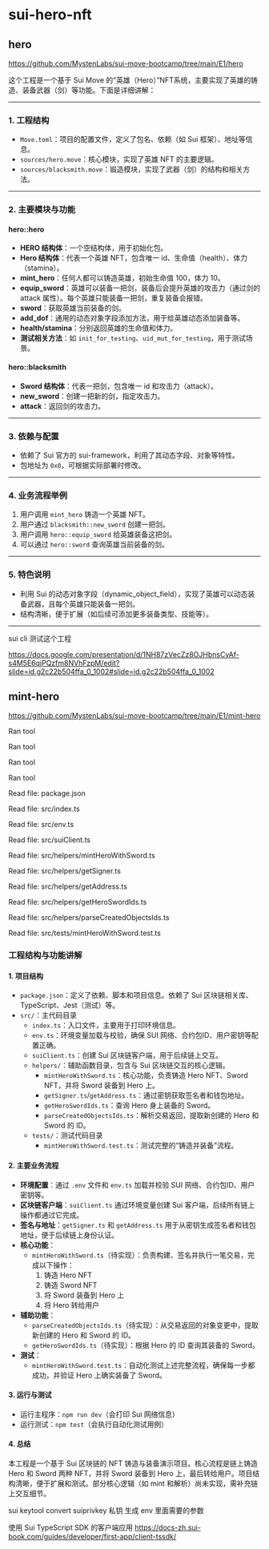 # sui-hero-nft

## hero

https://github.com/MystenLabs/sui-move-bootcamp/tree/main/E1/hero

这个工程是一个基于 Sui Move 的“英雄（Hero）”NFT系统，主要实现了英雄的铸造、装备武器（剑）等功能。下面是详细讲解：

---

### 1. 工程结构

- `Move.toml`：项目的配置文件，定义了包名、依赖（如 Sui 框架）、地址等信息。
- `sources/hero.move`：核心模块，实现了英雄 NFT 的主要逻辑。
- `sources/blacksmith.move`：锻造模块，实现了武器（剑）的结构和相关方法。

---

### 2. 主要模块与功能

#### hero::hero

- **HERO 结构体**：一个空结构体，用于初始化包。
- **Hero 结构体**：代表一个英雄 NFT，包含唯一 id、生命值（health）、体力（stamina）。
- **mint_hero**：任何人都可以铸造英雄，初始生命值 100，体力 10。
- **equip_sword**：英雄可以装备一把剑，装备后会提升英雄的攻击力（通过剑的 attack 属性）。每个英雄只能装备一把剑，重复装备会报错。
- **sword**：获取英雄当前装备的剑。
- **add_dof**：通用的动态对象字段添加方法，用于给英雄动态添加装备等。
- **health/stamina**：分别返回英雄的生命值和体力。
- **测试相关方法**：如 `init_for_testing`、`uid_mut_for_testing`，用于测试场景。

#### hero::blacksmith

- **Sword 结构体**：代表一把剑，包含唯一 id 和攻击力（attack）。
- **new_sword**：创建一把新的剑，指定攻击力。
- **attack**：返回剑的攻击力。

---

### 3. 依赖与配置

- 依赖了 Sui 官方的 sui-framework，利用了其动态字段、对象等特性。
- 包地址为 `0x0`，可根据实际部署时修改。

---

### 4. 业务流程举例

1. 用户调用 `mint_hero` 铸造一个英雄 NFT。
2. 用户通过 `blacksmith::new_sword` 创建一把剑。
3. 用户调用 `hero::equip_sword` 给英雄装备这把剑。
4. 可以通过 `hero::sword` 查询英雄当前装备的剑。

---

### 5. 特色说明

- 利用 Sui 的动态对象字段（dynamic_object_field），实现了英雄可以动态装备武器，且每个英雄只能装备一把剑。
- 结构清晰，便于扩展（如后续可添加更多装备类型、技能等）。

---

sui cli 测试这个工程

https://docs.google.com/presentation/d/1NH87zVecZz8OJHbnsCyAf-s4M5E6qjPQzfm8NVhFzpM/edit?slide=id.g2c22b504ffa_0_1002#slide=id.g2c22b504ffa_0_1002



## mint-hero

https://github.com/MystenLabs/sui-move-bootcamp/tree/main/E1/mint-hero


Ran tool

Ran tool

Ran tool

Ran tool

Read file: package.json

Read file: src/index.ts

Read file: src/env.ts

Read file: src/suiClient.ts

Read file: src/helpers/mintHeroWithSword.ts

Read file: src/helpers/getSigner.ts

Read file: src/helpers/getAddress.ts

Read file: src/helpers/getHeroSwordIds.ts

Read file: src/helpers/parseCreatedObjectsIds.ts

Read file: src/tests/mintHeroWithSword.test.ts
### 工程结构与功能讲解

#### 1. 项目结构
- `package.json`：定义了依赖、脚本和项目信息。依赖了 Sui 区块链相关库、TypeScript、Jest（测试）等。
- `src/`：主代码目录
  - `index.ts`：入口文件，主要用于打印环境信息。
  - `env.ts`：环境变量加载与校验，确保 SUI 网络、合约包ID、用户密钥等配置正确。
  - `suiClient.ts`：创建 Sui 区块链客户端，用于后续链上交互。
  - `helpers/`：辅助函数目录，包含与 Sui 区块链交互的核心逻辑。
    - `mintHeroWithSword.ts`：核心功能，负责铸造 Hero NFT、Sword NFT，并将 Sword 装备到 Hero 上。
    - `getSigner.ts`/`getAddress.ts`：通过密钥获取签名者和钱包地址。
    - `getHeroSwordIds.ts`：查询 Hero 身上装备的 Sword。
    - `parseCreatedObjectsIds.ts`：解析交易返回，提取新创建的 Hero 和 Sword 的 ID。
  - `tests/`：测试代码目录
    - `mintHeroWithSword.test.ts`：测试完整的“铸造并装备”流程。

#### 2. 主要业务流程
- **环境配置**：通过 `.env` 文件和 `env.ts` 加载并校验 SUI 网络、合约包ID、用户密钥等。
- **区块链客户端**：`suiClient.ts` 通过环境变量创建 Sui 客户端，后续所有链上操作都通过它完成。
- **签名与地址**：`getSigner.ts` 和 `getAddress.ts` 用于从密钥生成签名者和钱包地址，便于后续链上身份认证。
- **核心功能**：
  - `mintHeroWithSword.ts`（待实现）：负责构建、签名并执行一笔交易，完成以下操作：
    1. 铸造 Hero NFT
    2. 铸造 Sword NFT
    3. 将 Sword 装备到 Hero 上
    4. 将 Hero 转给用户
- **辅助功能**：
  - `parseCreatedObjectsIds.ts`（待实现）：从交易返回的对象变更中，提取新创建的 Hero 和 Sword 的 ID。
  - `getHeroSwordIds.ts`（待实现）：根据 Hero 的 ID 查询其装备的 Sword。
- **测试**：
  - `mintHeroWithSword.test.ts`：自动化测试上述完整流程，确保每一步都成功，并验证 Hero 上确实装备了 Sword。

#### 3. 运行与测试
- 运行主程序：`npm run dev`（会打印 Sui 网络信息）
- 运行测试：`npm test`（会执行自动化测试用例）

#### 4. 总结
本工程是一个基于 Sui 区块链的 NFT 铸造与装备演示项目。核心流程是链上铸造 Hero 和 Sword 两种 NFT，并将 Sword 装备到 Hero 上，最后转给用户。项目结构清晰，便于扩展和测试。部分核心逻辑（如 mint 和解析）尚未实现，需补充链上交互细节。


sui keytool convert suiprivkey   私钥 生成 env 里面需要的参数 


使用 Sui TypeScript SDK 的客户端应用
https://docs-zh.sui-book.com/guides/developer/first-app/client-tssdk/


